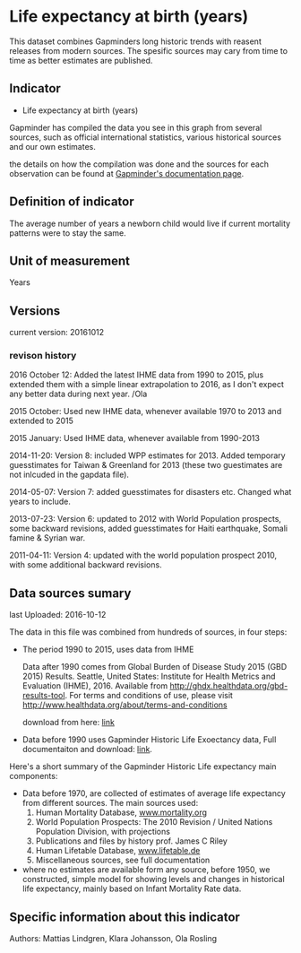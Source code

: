 # Life expectancy at birth (years)

This dataset combines Gapminders long historic trends with reasent releases from modern
sources. The spesific sources may cary from time to time as better estimates are published.

## Indicator

- Life expectancy at birth (years)

Gapminder has compiled the data you see in this graph from several sources, such as
official international statistics, various historical sources and our own estimates.

the details on how the compilation was done and the sources for each observation can
be found at [Gapminder's documentation page][1].

## Definition of indicator

The average number of years a newborn child would live if current mortality patterns
were to stay the same.

## Unit of measurement

Years

## Versions

current version: 20161012

### revison history

2016 October 12: Added the latest IHME data from 1990 to 2015, plus extended them 
with a simple linear extrapolation to 2016, as I don't expect any better data during 
next year. /Ola

2015 October: Used new IHME data, whenever available 1970 to 2013 and extended
to 2015 

2015 January: Used IHME data, whenever available from 1990-2013

2014-11-20: Version 8: included WPP estimates for 2013. Added temporary
guesstimates for Taiwan & Greenland for 2013 (these two guestimates are not
inlcuded in the gapdata file). 

2014-05-07: Version 7: added guesstimates for disasters etc. Changed what years
to include.

2013-07-23: Version 6: updated to 2012 with World Population prospects, some
backward revisions, added guesstimates for Haiti earthquake, Somali famine &
Syrian war.

2011-04-11: Version 4: updated with the world population prospect 2010, with
some additional backward revisions.

## Data sources sumary

last Uploaded: 2016-10-12

The data in this file was combined from hundreds of sources, in four steps:

- The period 1990 to 2015, uses data from IHME

  Data after 1990 comes from Global Burden of Disease Study 2015 (GBD 2015) Results.
  Seattle, United States: Institute for Health Metrics and Evaluation (IHME), 2016.
  Available from http://ghdx.healthdata.org/gbd-results-tool.
  For terms and conditions of use, please visit http://www.healthdata.org/about/terms-and-conditions

  download from here: [link][2]

- Data before 1990 uses Gapminder Historic Life Exoectancy data, Full documentaiton
and download: [link][1].

Here's a short summary of the Gapminder Historic Life expectancy main components:

- Data before 1970, are collected of estimates of average life expectancy from different
sources. The main sources used:
  1. Human Mortality Database, www.mortality.org
  2. World Population Prospects: The 2010 Revision / United Nations Population
  Division, with projections
  3. Publications and files by history prof. James C Riley
  4. Human Lifetable Database, www.lifetable.de
  5. Miscellaneous sources, see full documentation
- where no estimates are available form any source, before 1950, we constructed, simple
model for showing levels and changes in historical life expectancy, mainly based on
Infant Mortality Rate data.

## Specific information about this indicator

Authors: Mattias Lindgren, Klara Johansson, Ola Rosling

[1]: https://www.gapminder.org/data/documentation/gd004/
[2]: http://ghdx.healthdata.org/gbd-results-tool?params=querytool-permalink/6a531d4f63c3c8cfcf2a157ec702d5f9
